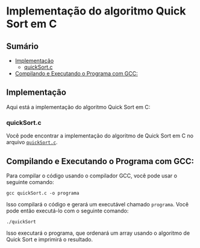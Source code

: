 # Implementação do algoritmo Quick Sort em C

## Sumário

- [Implementação](#implementação)
    - [quickSort.c](#merge-sortc)
- [Compilando e Executando o Programa com GCC:](#compilando-e-executando-o-programa-com-gcc)

## Implementação

Aqui está a implementação do algoritmo Quick Sort em C:

### quickSort.c

Você pode encontrar a implementação do algoritmo de Quick Sort em C no arquivo [`quickSort.c`](https://github.com/FabioHenriqueFarias/algorithms-And-Data-Dtructures/blob/main/Algorithms/Sorting/2_QuickSort/C/quickSort.c).
## Compilando e Executando o Programa com GCC:

Para compilar o código usando o compilador GCC, você pode usar o seguinte comando:

```
gcc quickSort.c -o programa
```

Isso compilará o código e gerará um executável chamado `programa`. Você pode então executá-lo com o seguinte comando:

```
./quickSort
```

Isso executará o programa, que ordenará um array usando o algoritmo de Quick Sort e imprimirá o resultado.